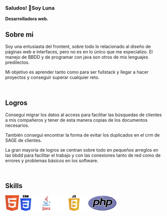 ### Saludos! 👋Soy Luna

<!--
**LunaGR/LunaGR** is a ✨ _special_ ✨ repository because its `README.md` (this file) appears on your GitHub profile.
-->

<b>Desarrolladora web.</b>

<h2> Sobre mi </h2>
<p>
  Soy una entusiasta del frontent, sobre todo lo relacionado al diseño de páginas web e interfaces, pero no es en lo único que me especializo.
  El manejo de BBDD y de programar con java son otros de mis lenguajes predilectos.

  Mi objetivo es aprender tanto como para ser fullstack y llegar a hacer proyectos y conseguir superar cualquier reto.
  
</p> </br>

<h2>Logros</h2>
<p>
  Conseguí migrar los datos al access para facilitar las búsquedas de clientes a mis compañeros y tener de esta manera copias de los documentos necesarios.
  
  También conseguí encontrar la forma de evitar los duplicados en el crm de SAGE de clientes.
  
  La gran mayoria de logros se centran sobre todo en pequeños arreglos en las bbdd para facilitar el trabajo y con las conexiones tanto de red 
  como de errores y problemas básicos en los software.
</p> </br>

<h2> Skills </h2>
<p>
<!-- Aqui va los iconos -->
<img src="img/html.png" with=50 height=50/>
<img src="img/CSS3png.png" with=50 height=50/>
<img src="img/java.png" with=50 height=50/>
<img src="img/js.png" with=50 height=50/>
<img src="img/php.png" with=50 height=50/>

</p></br>


